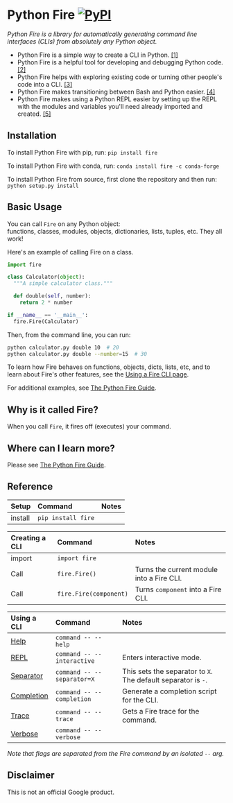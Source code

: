 # Python Fire [![PyPI](https://img.shields.io/pypi/pyversions/Django.svg?style=plastic)](https://github.com/google/python-fire)
_Python Fire is a library for automatically generating command line interfaces
(CLIs) from absolutely any Python object._

- Python Fire is a simple way to create a CLI in Python. [[1]](docs/benefits.md#simple-cli)
- Python Fire is a helpful tool for developing and debugging Python code. [[2]](docs/benefits.md#debugging)
- Python Fire helps with exploring existing code or turning other people's code
into a CLI. [[3]](docs/benefits.md#exploring)
- Python Fire makes transitioning between Bash and Python easier. [[4]](docs/benefits.md#bash)
- Python Fire makes using a Python REPL easier by setting up the REPL with the
modules and variables you'll need already imported and created. [[5]](docs/benefits.md#repl)


## Installation

To install Python Fire with pip, run: `pip install fire`

To install Python Fire with conda, run: `conda install fire -c conda-forge`

To install Python Fire from source, first clone the repository and then run:
`python setup.py install`


## Basic Usage

You can call `Fire` on any Python object:<br>
functions, classes, modules, objects, dictionaries, lists, tuples, etc.
They all work!

Here's an example of calling Fire on a class.

```python
import fire

class Calculator(object):
  """A simple calculator class."""

  def double(self, number):
    return 2 * number

if __name__ == '__main__':
  fire.Fire(Calculator)
```

Then, from the command line, you can run:

```bash
python calculator.py double 10  # 20
python calculator.py double --number=15  # 30
```

To learn how Fire behaves on functions, objects, dicts, lists, etc, and to learn
about Fire's other features, see the [Using a Fire CLI page](docs/using-cli.md).

For additional examples, see [The Python Fire Guide](docs/guide.md).


## Why is it called Fire?

When you call `Fire`, it fires off (executes) your command.


## Where can I learn more?

Please see [The Python Fire Guide](docs/guide.md).


## Reference

| Setup   | Command             | Notes
| :------ | :------------------ | :---------
| install | `pip install fire`  |

| Creating a CLI | Command                | Notes
| :--------------| :--------------------- | :---------
| import         | `import fire`          |
| Call           | `fire.Fire()`          | Turns the current module into a Fire CLI.
| Call           | `fire.Fire(component)` | Turns `component` into a Fire CLI.

| Using a CLI    | Command                    | Notes
| :------------- | :------------------------- | :---------
| [Help](docs/using-cli.md#help-flag) | `command -- --help` |
| [REPL](docs/using-cli.md#interactive-flag) | `command -- --interactive` | Enters interactive mode.
| [Separator](docs/using-cli.md#separator-flag) | `command -- --separator=X` | This sets the separator to `X`. The default separator is `-`.
| [Completion](docs/using-cli.md#completion-flag) | `command -- --completion` | Generate a completion script for the CLI.
| [Trace](docs/using-cli.md#trace-flag) | `command -- --trace` | Gets a Fire trace for the command.
| [Verbose](docs/using-cli.md#verbose-flag) | `command -- --verbose` |

_Note that flags are separated from the Fire command by an isolated `--` arg._


## Disclaimer

This is not an official Google product.

